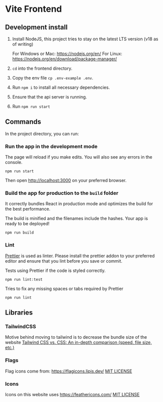 # Vite Frontend

## Development install

1. Install NodeJS, this project tries to stay on the latest LTS version (v18 as of writing)

   For Windows or Mac: https://nodejs.org/en/
   For Linux: https://nodejs.org/en/download/package-manager/

2. `cd` into the frontend directory.
3. Copy the env file `cp .env-example .env`.
4. Run `npm i` to install all necessary dependencies.
5. Ensure that the api server is running.
6. Run `npm run start`

## Commands

In the project directory, you can run:

### Run the app in the development mode

The page will reload if you make edits.
You will also see any errors in the console.

`npm run start`

Then open [http://localhost:3000](http://localhost:3000) on your preferred browser.

### Build the app for production to the `build` folder

It correctly bundles React in production mode and optimizes the build for the best performance.

The build is minified and the filenames include the hashes.
Your app is ready to be deployed!

`npm run build`

### Lint

[Prettier](https://prettier.io/) is used as linter.
Please install the prettier addon to your preferred editor and ensure that you lint before you save or commit.

Tests using Prettier if the code is styled correctly.

`npm run lint:test`

Tries to fix any missing spaces or tabs required by Prettier

`npm run lint`

## Libraries

### TailwindCSS

Motive behind moving to tailwind is to decrease the bundle size of the website [Tailwind CSS vs. CSS: An in-depth comparison (speed, file size, etc.)](https://www.programonaut.com/tailwind-css-vs-css-an-in-depth-comparison-speed-file-size-etc/)

### Flags

Flag icons come from: https://flagicons.lipis.dev/
[MIT LICENSE](https://github.com/lipis/flag-icons/blob/main/LICENSE)

### Icons

Icons on this website uses https://feathericons.com/
[MIT LICENSE](https://github.com/feathericons/feather/blob/master/LICENSE)
